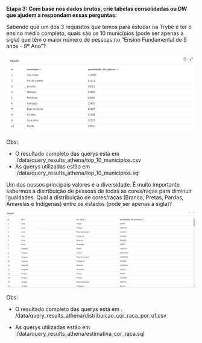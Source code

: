 **Etapa 3: Com base nos dados brutos, crie tabelas consolidadas ou DW que ajudem a respondam essas perguntas:**

Sabendo que um dos 3 requisitos que temos para estudar na Trybe é ter o ensino médio completo, quais são os 10 municípios (pode ser apenas a sigla) que têm o maior número de pessoas no “Ensino Fundamental de 9 anos - 9º Ano”?



![](./images/top_10.png)



Obs: 

 - O resultado completo das querys está em ./data/query_results_athena/top_10_municipios.csv
 - As querys utilizadas estão em ./data/query_results_athena/top_10_municipios.sql

Um dos nossos principais valores é a diversidade. É muito importante sabermos a distribuição de pessoas de todas as cores/raças para diminuir igualdades. Qual a distribuição de cores/raças (Branca, Pretas, Pardas, Amarelas e Indígenas) entre os estados (pode ser apenas a sigla)?

![](./images/distribuicao.png)



Obs: 

 - O resultado completo das querys está em . /data/query_results_athena/distribuicao_cor_raca_por_uf.csv

 - As querys utilizadas estão em ./data/query_results_athena/estimativa_cor_raca.sql

   

